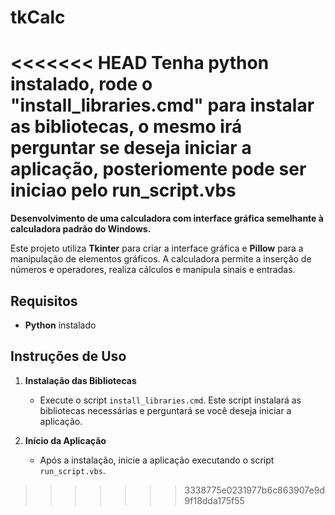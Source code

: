 # tkCalc

<<<<<<< HEAD
Tenha python instalado, rode o "install_libraries.cmd" para instalar as bibliotecas, o mesmo irá perguntar se deseja iniciar a aplicação, posteriomente pode ser iniciao pelo run_script.vbs
=======
**Desenvolvimento de uma calculadora com interface gráfica semelhante à calculadora padrão do Windows.**

Este projeto utiliza **Tkinter** para criar a interface gráfica e **Pillow** para a manipulação de elementos gráficos. A calculadora permite a inserção de números e operadores, realiza cálculos e manipula sinais e entradas.

## Requisitos

- **Python** instalado

## Instruções de Uso

1. **Instalação das Bibliotecas**
   - Execute o script `install_libraries.cmd`. Este script instalará as bibliotecas necessárias e perguntará se você deseja iniciar a aplicação.

2. **Início da Aplicação**
   - Após a instalação, inicie a aplicação executando o script `run_script.vbs`.

>>>>>>> 3338775e0231977b6c863907e9d9f18dda175f55
